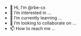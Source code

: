 - 👋 Hi, I’m @rbe-cx
- 👀 I’m interested in ...
- 🌱 I’m currently learning ...
- 💞️ I’m looking to collaborate on ...
- 📫 How to reach me ...

<!---
rbe-cx/rbe-cx is a ✨ special ✨ repository because its `README.md` (this file) appears on your GitHub profile.
You can click the Preview link to take a look at your changes.
--->

